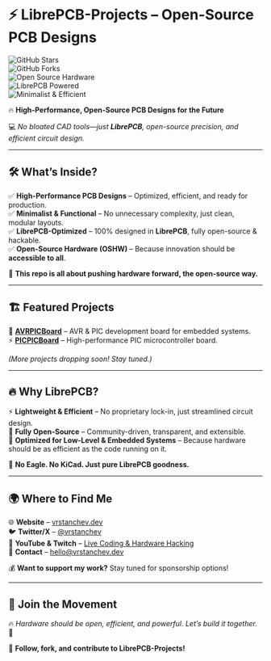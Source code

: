 # ⚡ LibrePCB-Projects – Open-Source PCB Designs  

![GitHub Stars](https://img.shields.io/github/stars/vrstanchev/LibrePCB-Projects?style=flat-square&color=yellow)  
![GitHub Forks](https://img.shields.io/github/forks/vrstanchev/LibrePCB-Projects?style=flat-square&color=blue)  
![Open Source Hardware](https://img.shields.io/badge/Hardware-Open%20Source-green?style=flat-square)  
![LibrePCB Powered](https://img.shields.io/badge/Powered%20By-LibrePCB-red?style=flat-square)  
![Minimalist & Efficient](https://img.shields.io/badge/Design-Minimalist%20%26%20Efficient-blue?style=flat-square)  

🔥 **High-Performance, Open-Source PCB Designs for the Future**  

💻 _No bloated CAD tools—just **LibrePCB**, open-source precision, and efficient circuit design._  

---

## 🛠️ What’s Inside?  

✅ **High-Performance PCB Designs** – Optimized, efficient, and ready for production.  
✅ **Minimalist & Functional** – No unnecessary complexity, just clean, modular layouts.  
✅ **LibrePCB-Optimized** – 100% designed in **LibrePCB**, fully open-source & hackable.  
✅ **Open-Source Hardware (OSHW)** – Because innovation should be **accessible to all**.  

🚀 **This repo is all about pushing hardware forward, the open-source way.**  

---

## 🏗️ Featured Projects  

🚀 **[AVRPICBoard](https://github.com/vrstanchev/LibrePCB-Projects/AVRPICBoard)** – AVR & PIC development board for embedded systems.  
⚡ **[PICPICBoard](https://github.com/vrstanchev/LibrePCB-Projects/PICPICBoard)** – High-performance PIC microcontroller board.  

_(More projects dropping soon! Stay tuned.)_  

---

## 🔥 Why LibrePCB?  

⚡ **Lightweight & Efficient** – No proprietary lock-in, just streamlined circuit design.  
🔬 **Fully Open-Source** – Community-driven, transparent, and extensible.  
💾 **Optimized for Low-Level & Embedded Systems** – Because hardware should be as efficient as the code running on it.  

📢 **No Eagle. No KiCad. Just pure LibrePCB goodness.**  

---

## 🌍 Where to Find Me  

🌐 **Website** – [vrstanchev.dev](https://vrstanchev.dev)  
🐦 **Twitter/X** – [@vrstanchev](https://twitter.com/vrstanchev)  
🎥 **YouTube & Twitch** – [Live Coding & Hardware Hacking](https://www.twitch.tv/vrstanchev)  
📧 **Contact** – hello@vrstanchev.dev  

💰 **Want to support my work?** Stay tuned for sponsorship options!  

---

## 🚀 Join the Movement  

🔥 _Hardware should be open, efficient, and powerful. Let’s build it together._ 🚀  

👊 **Follow, fork, and contribute to LibrePCB-Projects!**  
